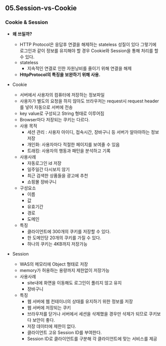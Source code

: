 ## 05.Session-vs-Cookie

### Cookie & Session

-   **왜 쓰일까?**
    -   HTTP Protocol은 응답후 연결을 해제하는 stateless 성질이 있다 그렇기에 로그인과 같이 정보를 유지해야 할 경우 Cookie와 Session을 통해 처리를 할 수 있다.
    -   stateless
        -   지속적인 연결로 인한 자원낭비를 줄이기 위해 연결을 해제
    -   **HttpProtocol의 특징을 보완하기 위해 사용.**
-   Cookie

    -   서버에서 사용자의 컴퓨터에 저장하는 정보파일
    -   사용자가 별도의 요청을 하지 않아도 브라우저는 request시 request header를 넣어 자동으로 서버에 전송
    -   key value로 구성되고 String 형태로 이루어짐
    -   Browser마다 저장되는 쿠키는 다르다.
    -   사용 목적
        -   세션 관리 : 사용자 아이디, 접속시간, 장바구니 등 서버가 알아야하는 정보 저장
        -   개인화: 사용자마다 적절한 페이지를 보여줄 수 있음
        -   트래킹: 사용자의 행동과 패턴을 분석하고 기록
    -   사용사례
        -   자동로그인 id 저장
        -   일주일간 다시보지 않기
        -   최근 검색한 상품들을 광고에 추천
        -   쇼핑몰 장바구니
    -   구성요소
        -   이름
        -   값
        -   유효기간
        -   경로
        -   도메인
    -   특징
        -   클라이언트에 300개의 쿠키를 저장할 수 있다.
        -   한 도메인당 20개의 쿠키를 가질 수 있다.
        -   하나의 쿠키는 4KB까지 저장가능

-   Session
    -   WAS의 메모리에 Object 형태로 저장
    -   memory가 허용하는 용량까지 제한없이 저장가능
    -   사용사례
        -   site내에 화면을 이동해도 로그인이 풀리지 않고 유지
        -   장바구니
    -   특징
        -   웹 서버에 웹 컨테이너의 상태를 유지하기 위한 정보를 저장
        -   웹 서버에 저장되는 쿠키
        -   브라우저를 닫거나 서버에서 세션을 삭제했을 경우만 삭제가 되므로 쿠키보다 보안이 좋다.
        -   저장 데이터에 제한이 없다.
        -   클라이언트 고유 Session ID를 부여한다.
        -   Session ID로 클라이언트를 구분해 각 클라이언트에 맞는 서비스를 제공
